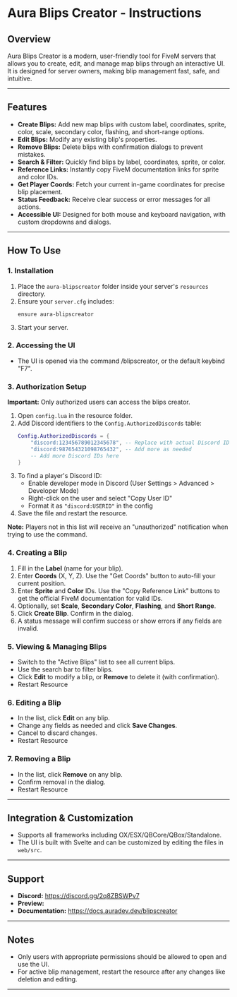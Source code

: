 # Aura Blips Creator - Instructions

## Overview

Aura Blips Creator is a modern, user-friendly tool for FiveM servers that allows you to create, edit, and manage map blips through an interactive UI. It is designed for server owners, making blip management fast, safe, and intuitive.

---

## Features

- **Create Blips:** Add new map blips with custom label, coordinates, sprite, color, scale, secondary color, flashing, and short-range options.
- **Edit Blips:** Modify any existing blip's properties.
- **Remove Blips:** Delete blips with confirmation dialogs to prevent mistakes.
- **Search & Filter:** Quickly find blips by label, coordinates, sprite, or color.
- **Reference Links:** Instantly copy FiveM documentation links for sprite and color IDs.
- **Get Player Coords:** Fetch your current in-game coordinates for precise blip placement.
- **Status Feedback:** Receive clear success or error messages for all actions.
- **Accessible UI:** Designed for both mouse and keyboard navigation, with custom dropdowns and dialogs.

---

## How To Use

### 1. Installation

1. Place the `aura-blipscreator` folder inside your server's `resources` directory.
2. Ensure your `server.cfg` includes:
   ```
   ensure aura-blipscreator
   ```
3. Start your server.

### 2. Accessing the UI

- The UI is opened via the command /blipscreator, or the default keybind "F7".

### 3. Authorization Setup

**Important:** Only authorized users can access the blips creator.

1. Open `config.lua` in the resource folder.
2. Add Discord identifiers to the `Config.AuthorizedDiscords` table:
   ```lua
   Config.AuthorizedDiscords = {
       "discord:123456789012345678", -- Replace with actual Discord ID
       "discord:987654321098765432", -- Add more as needed
       -- Add more Discord IDs here
   }
   ```
3. To find a player's Discord ID:
   - Enable developer mode in Discord (User Settings > Advanced > Developer Mode)
   - Right-click on the user and select "Copy User ID"
   - Format it as `"discord:USERID"` in the config
4. Save the file and restart the resource.

**Note:** Players not in this list will receive an "unauthorized" notification when trying to use the command.

### 4. Creating a Blip

1. Fill in the **Label** (name for your blip).
2. Enter **Coords** (X, Y, Z). Use the "Get Coords" button to auto-fill your current position.
3. Enter **Sprite** and **Color** IDs. Use the "Copy Reference Link" buttons to get the official FiveM documentation for valid IDs.
4. Optionally, set **Scale**, **Secondary Color**, **Flashing**, and **Short Range**.
5. Click **Create Blip**. Confirm in the dialog.
6. A status message will confirm success or show errors if any fields are invalid.

### 5. Viewing & Managing Blips

- Switch to the "Active Blips" list to see all current blips.
- Use the search bar to filter blips.
- Click **Edit** to modify a blip, or **Remove** to delete it (with confirmation).
- Restart Resource

### 6. Editing a Blip

- In the list, click **Edit** on any blip.
- Change any fields as needed and click **Save Changes**.
- Cancel to discard changes.
- Restart Resource

### 7. Removing a Blip

- In the list, click **Remove** on any blip.
- Confirm removal in the dialog.
- Restart Resource 

---

## Integration & Customization

- Supports all frameworks including OX/ESX/QBCore/QBox/Standalone.
- The UI is built with Svelte and can be customized by editing the files in `web/src`.

---

## Support

- **Discord:** https://discord.gg/2q8ZBSWPv7
- **Preview:**
- **Documentation:** https://docs.auradev.dev/blipscreator

---

## Notes

- Only users with appropriate permissions should be allowed to open and use the UI.
- For active blip management, restart the resource after any changes like deletion and editing.

---
